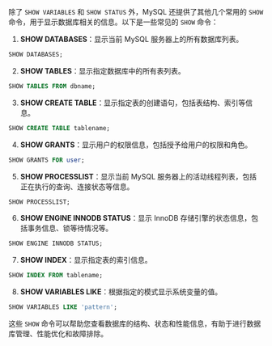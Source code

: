 除了 `SHOW VARIABLES` 和 `SHOW STATUS` 外，MySQL 还提供了其他几个常用的 `SHOW` 命令，用于显示数据库相关的信息。以下是一些常见的 `SHOW` 命令：

1. **SHOW DATABASES**：显示当前 MySQL 服务器上的所有数据库列表。

```sql
SHOW DATABASES;
```

2. **SHOW TABLES**：显示指定数据库中的所有表列表。

```sql
SHOW TABLES FROM dbname;
```

3. **SHOW CREATE TABLE**：显示指定表的创建语句，包括表结构、索引等信息。

```sql
SHOW CREATE TABLE tablename;
```

4. **SHOW GRANTS**：显示用户的权限信息，包括授予给用户的权限和角色。

```sql
SHOW GRANTS FOR user;
```

5. **SHOW PROCESSLIST**：显示当前 MySQL 服务器上的活动线程列表，包括正在执行的查询、连接状态等信息。

```sql
SHOW PROCESSLIST;
```

6. **SHOW ENGINE INNODB STATUS**：显示 InnoDB 存储引擎的状态信息，包括事务信息、锁等待情况等。

```sql
SHOW ENGINE INNODB STATUS;
```

7. **SHOW INDEX**：显示指定表的索引信息。

```sql
SHOW INDEX FROM tablename;
```

8. **SHOW VARIABLES LIKE**：根据指定的模式显示系统变量的值。

```sql
SHOW VARIABLES LIKE 'pattern';
```

这些 `SHOW` 命令可以帮助您查看数据库的结构、状态和性能信息，有助于进行数据库管理、性能优化和故障排除。